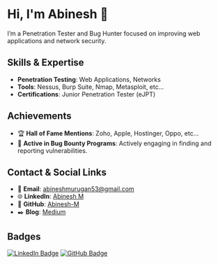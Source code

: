 <!-- Title -->
# Hi, I'm Abinesh 👋

<!-- Introduction -->
I’m a Penetration Tester and Bug Hunter focused on improving web applications and network security. 

<!-- Skills and Expertise -->
## Skills & Expertise

- **Penetration Testing**: Web Applications, Networks
- **Tools**: Nessus, Burp Suite, Nmap, Metasploit, etc...
- **Certifications**: Junior Penetration Tester (eJPT)

<!-- Achievements -->
## Achievements

- 🏆 **Hall of Fame Mentions**: Zoho, Apple, Hostinger, Oppo, etc...
- 🐞 **Active in Bug Bounty Programs**: Actively engaging in finding and reporting vulnerabilities.


<!-- Contact and Social Links -->
## Contact & Social Links

- 📧 **Email**: [abineshmurugan53@gmail.com](mailto:abineshmurugan53@gmail.com)
- 🌐 **LinkedIn**: [Abinesh M](https://www.linkedin.com/in/abinesh-m20)
- 🐙 **GitHub**: [Abinesh-M](https://github.com/Abinesh-M)
- ✒️ **Blog**: [Medium](https://abineshm.medium.com/)

<!-- Badge Section -->
## Badges

[![LinkedIn Badge](https://img.shields.io/badge/LinkedIn-Abinesh_M-blue)](https://www.linkedin.com/in/abinesh-m20)
[![GitHub Badge](https://img.shields.io/badge/GitHub-Abinesh--M-black)](https://github.com/Abinesh-M)
